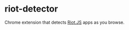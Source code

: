 riot-detector
===========

Chrome extension that detects [Riot.JS](https://muut.com/riotjs/) apps as you browse.
